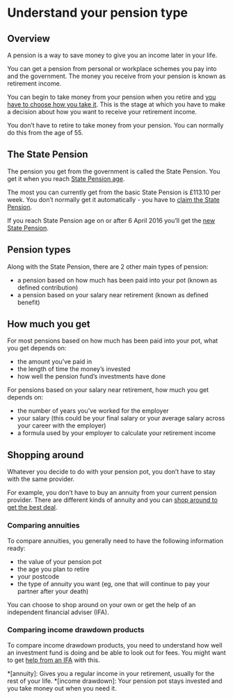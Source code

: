 # Understand your pension type

## Overview
A pension is a way to save money to give you an income later in your life.

You can get a pension from personal or workplace schemes you pay into and the government.
The money you receive from your pension is known as retirement income.

You can begin to take money from your pension when you retire and [you have to choose how you take it](/your-options/overview).
This is the stage at which you have to make a decision about how you want to receive your retirement income.

You don’t have to retire to take money from your pension. You can normally do this from the age of 55.

## The State Pension
The pension you get from the government is called the State Pension. You get it when you reach [State Pension age](https://www.gov.uk/calculate-state-pension).

The most you can currently get from the basic State Pension is £113.10 per week. You don’t normally get it automatically - 
you have to [claim the State Pension](https://www.gov.uk/state-pension/how-to-claim).

If you reach State Pension age on or after 6 April 2016 you’ll get the [new State Pension](https://www.gov.uk/new-state-pension).

## Pension types
Along with the State Pension, there are 2 other main types of pension:

- a pension based on how much has been paid into your pot (known as defined contribution)
- a pension based on your salary near retirement (known as defined benefit)

## How much you get
For most pensions based on how much has been paid into your pot, what you get depends on:

- the amount you’ve paid in
- the length of time the money’s invested
- how well the pension fund’s investments have done

For pensions based on your salary near retirement, how much you get depends on:

- the number of years you’ve worked for the employer
- your salary (this could be your final salary or your average salary across your career with the employer)
- a formula used by your employer to calculate your retirement income

## Shopping around
Whatever you decide to do with your pension pot, you don’t have to stay with the same provider.

For example, you don’t have to buy an annuity from your current pension provider. There are different kinds of annuity 
and you can [shop around to get the best deal](https://www.moneyadviceservice.org.uk/en/articles/how-to-shop-around-for-an-annuity).

### Comparing annuities
To compare annuities, you generally need to have the following information ready:

- the value of your pension pot
- the age you plan to retire
- your postcode
- the type of annuity you want (eg, one that will continue to pay your partner after your death)

You can choose to shop around on your own or get the help of an independent financial adviser (IFA).

### Comparing income drawdown products
To compare income drawdown products, you need to understand how well an investment fund is doing and be able to look 
out for fees. You might want to get [help from an IFA](https://www.moneyadviceservice.org.uk/en/articles/choosing-a-financial-adviser) 
with this.

*[annuity]: Gives you a regular income in your retirement, usually for the rest of your life.
*[income drawdown]: Your pension pot stays invested and you take money out when you need it.
